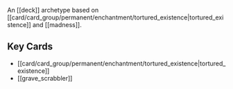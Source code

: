 An [[deck]] archetype based on [[card/card_group/permanent/enchantment/tortured_existence|tortured_existence]] and [[madness]].

## Key Cards
* [[card/card_group/permanent/enchantment/tortured_existence|tortured_existence]]
* [[grave_scrabbler]]